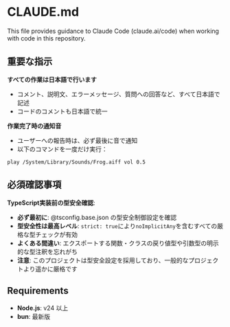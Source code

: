 # CLAUDE.md

This file provides guidance to Claude Code (claude.ai/code) when working with code in this repository.

## 重要な指示

**すべての作業は日本語で行います**
- コメント、説明文、エラーメッセージ、質問への回答など、すべて日本語で記述
- コードのコメントも日本語で統一

**作業完了時の通知音**
- ユーザーへの報告時は、必ず最後に音で通知
- 以下のコマンドを一度だけ実行：

```shell
play /System/Library/Sounds/Frog.aiff vol 0.5
```

## 必須確認事項

**TypeScript実装前の型安全確認**:
- **必ず最初に**: @tsconfig.base.json の型安全制御設定を確認
- **型安全性は最高レベル**: `strict: true`により`noImplicitAny`を含むすべての厳格な型チェックが有効
- **よくある間違い**: エクスポートする関数・クラスの戻り値型や引数型の明示的な型注釈を忘れがち
- **注意**: このプロジェクトは型安全設定を採用しており、一般的なプロジェクトより遥かに厳格です

## Requirements

- **Node.js**: v24 以上
- **bun**: 最新版
